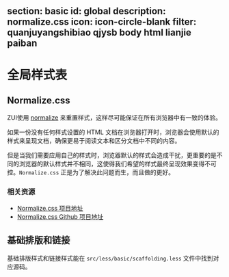 ﻿section: basic
id: global
description: normalize.css
icon: icon-circle-blank
filter: quanjuyangshibiao qjysb body html lianjie paiban
---

# 全局样式表

## Normalize.css

ZUI使用 [normalize](http://necolas.github.io/normalize.css/) 来重置样式，这样尽可能保证在所有浏览器中有一致的体验。

如果一份没有任何样式设置的 HTML 文档在浏览器打开时，浏览器会使用默认的样式来呈现文档，确保更易于阅读文本和区分文档中不同的内容。

但是当我们需要应用自己的样式时，浏览器默认的样式会造成干扰，更重要的是不同的浏览器的默认样式并不相同，这使得我们希望的样式最终呈现效果变得不可控。`Normalize.css` 正是为了解决此问题而生，而且做的更好。

### 相关资源

*   [Normalize.css 项目地址](http://necolas.github.io/normalize.css/)
*   [Normalize.css Github 项目地址](https://github.com/necolas/normalize.css)

## 基础排版和链接

基础排版样式和链接样式能在 `src/less/basic/scaffolding.less` 文件中找到对应源码。
